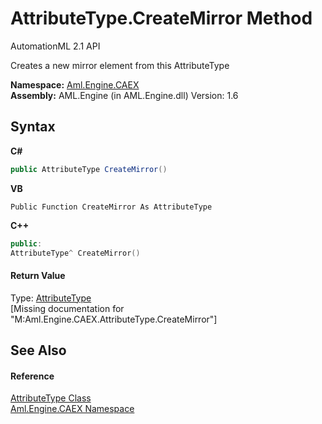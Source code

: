 # AttributeType.CreateMirror Method 
AutomationML 2.1 API 

Creates a new mirror element from this AttributeType

**Namespace:**&nbsp;<a href="N_Aml_Engine_CAEX">Aml.Engine.CAEX</a><br />**Assembly:**&nbsp;AML.Engine (in AML.Engine.dll) Version: 1.6

## Syntax

**C#**<br />
``` C#
public AttributeType CreateMirror()
```

**VB**<br />
``` VB
Public Function CreateMirror As AttributeType
```

**C++**<br />
``` C++
public:
AttributeType^ CreateMirror()
```


#### Return Value
Type: <a href="T_Aml_Engine_CAEX_AttributeType">AttributeType</a><br />\[Missing <returns> documentation for "M:Aml.Engine.CAEX.AttributeType.CreateMirror"\]

## See Also


#### Reference
<a href="T_Aml_Engine_CAEX_AttributeType">AttributeType Class</a><br /><a href="N_Aml_Engine_CAEX">Aml.Engine.CAEX Namespace</a><br />
